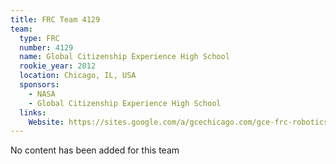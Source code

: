 ```yaml
---
title: FRC Team 4129
team:
  type: FRC
  number: 4129
  name: Global Citizenship Experience High School
  rookie_year: 2012
  location: Chicago, IL, USA
  sponsors:
    - NASA
    - Global Citizenship Experience High School
  links:
    Website: https://sites.google.com/a/gcechicago.com/gce-frc-robotics
---
```

No content has been added for this team